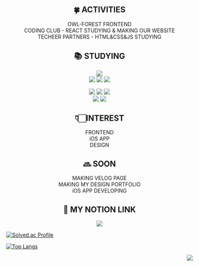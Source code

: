 <!-- <div align=center>
<img src="https://capsule-render.vercel.app/api?type=waving&color=auto&height=200&section=header&text=WELCOME&fontSize=90" />
</div>
 -->
 
<div align=center>
  <h2>🍀 ACTIVITIES</h2>
  OWL-FOREST FRONTEND <br>
  CODING CLUB - REACT STUDYING & MAKING OUR WEBSITE <br>
  TECHEER PARTNERS - HTML&CSS&JS STUDYING
</div>

<div align=center>
  <h2>📚 STUDYING </h2>
  <img src="https://img.shields.io/badge/React-61DAFB?style=flat-square&logo=React&logoColor=blue"/> <br>
  <img src="https://img.shields.io/badge/HTML5-E34F26?style=flat-square&logo=HTML&logoColor=orange"/> <img src="https://img.shields.io/badge/CSS3-1572B6?style=flat-square&logo=CSS3&logoColor=black"/> <img src="https://img.shields.io/badge/JavaScript-F7DF1E?style=flat-square&logo=JavaScript&logoColor=Yellow"/>  <br> 
  
  <img src="https://img.shields.io/badge/MySQL-4479A1?style=flat-square&logo=MySQL&logoColor=white"/> <img src="https://img.shields.io/badge/Java-007396?style=flat&logo=Java&logoColor=white" /> <img src="https://img.shields.io/badge/Python-3776AB?style=flat-square&logo=Python&logoColor=white"/> <br> <img src="https://img.shields.io/badge/GitKraken-179287?style=flat-square&logo=GitKraken&logoColor=Green"/> <img src="https://img.shields.io/badge/macOS-000000?style=flat-square&logo=macOS&logoColor=white"/>

</div>

<div align=center>
  <h2>👇🏻INTEREST</h2>
  FRONTEND <br>
  iOS APP <br>
  DESIGN
</div> 

<div align=center>
  <h2>🔜 SOON</h2>
  MAKING VELOG PAGE <br>
  MAKING MY DESIGN PORTFOLIO <br>
  iOS APP DEVELOPING
</div>

<div align=center><h2>📂 MY NOTION LINK</h2><a href="https://www.notion.so/yeahzxnn/yeahzxnn-6e87a93d63d9429386c90cf10f683294" target="_blank"> <img src="https://img.shields.io/badge/Notion-000000?style=flat-square&logo=Notion&logoColor=white"/> </a>
</div>

[![Solved.ac Profile](http://mazassumnida.wtf/api/generate_badge?boj=whynotyoucan)](https://solved.ac/whynotyoucan)<br/>

[![Top Langs](https://github-readme-stats.vercel.app/api/top-langs/?username=yeahzxnn&layout=compact)](https://github.com/yeahzxnn/github-readme-stats)


<div align="center">
  
  <img align="right" src="https://github-readme-stats.vercel.app/api/top-langs/?username=yeahzxnn&theme=dracula&exclude_repo=clone-web-scrapper,clone-zoom&hide=Procfile&layout=compact&langs_count=8"/>

  
  
